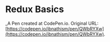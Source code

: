 # Redux Basics
 _A Pen created at CodePen.io. Original URL: [https://codepen.io/ibnathism/pen/QWbRYXw](https://codepen.io/ibnathism/pen/QWbRYXw).

 